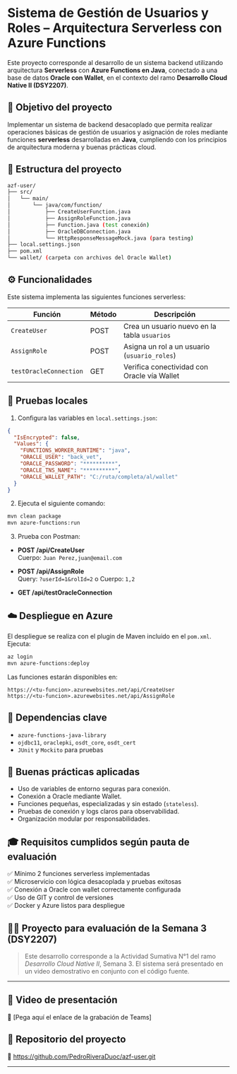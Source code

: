 # Sistema de Gestión de Usuarios y Roles – Arquitectura Serverless con Azure Functions

Este proyecto corresponde al desarrollo de un sistema backend utilizando arquitectura **Serverless** con **Azure Functions en Java**, conectado a una base de datos **Oracle con Wallet**, en el contexto del ramo **Desarrollo Cloud Native II (DSY2207)**.

## 🧠 Objetivo del proyecto

Implementar un sistema de backend desacoplado que permita realizar operaciones básicas de gestión de usuarios y asignación de roles mediante funciones **serverless** desarrolladas en **Java**, cumpliendo con los principios de arquitectura moderna y buenas prácticas cloud.

## 📁 Estructura del proyecto

```bash
azf-user/
├── src/
│   └── main/
│       └── java/com/function/
│           ├── CreateUserFunction.java
│           ├── AssignRoleFunction.java
│           ├── Function.java (test conexión)
│           ├── OracleDBConnection.java
│           └── HttpResponseMessageMock.java (para testing)
├── local.settings.json
├── pom.xml
└── wallet/ (carpeta con archivos del Oracle Wallet)
```

## ⚙️ Funcionalidades

Este sistema implementa las siguientes funciones serverless:

| Función           | Método | Descripción                                      |
|------------------|--------|--------------------------------------------------|
| `CreateUser`     | POST   | Crea un usuario nuevo en la tabla `usuarios`     |
| `AssignRole`     | POST   | Asigna un rol a un usuario (`usuario_roles`)     |
| `testOracleConnection` | GET    | Verifica conectividad con Oracle vía Wallet      |

## 🧪 Pruebas locales

1. Configura las variables en `local.settings.json`:

```json
{
  "IsEncrypted": false,
  "Values": {
    "FUNCTIONS_WORKER_RUNTIME": "java",
    "ORACLE_USER": "back_vet",
    "ORACLE_PASSWORD": "**********",
    "ORACLE_TNS_NAME": "**********",
    "ORACLE_WALLET_PATH": "C:/ruta/completa/al/wallet"
  }
}
```

2. Ejecuta el siguiente comando:

```bash
mvn clean package
mvn azure-functions:run
```

3. Prueba con Postman:

- **POST /api/CreateUser**  
  Cuerpo: `Juan Perez,juan@email.com`

- **POST /api/AssignRole**  
  Query: `?userId=1&rolId=2` o Cuerpo: `1,2`

- **GET /api/testOracleConnection**

## ☁️ Despliegue en Azure

El despliegue se realiza con el plugin de Maven incluido en el `pom.xml`. Ejecuta:

```bash
az login
mvn azure-functions:deploy
```

Las funciones estarán disponibles en:
```
https://<tu-funcion>.azurewebsites.net/api/CreateUser
https://<tu-funcion>.azurewebsites.net/api/AssignRole
```

## 🧾 Dependencias clave

- `azure-functions-java-library`
- `ojdbc11`, `oraclepki`, `osdt_core`, `osdt_cert`
- `JUnit` y `Mockito` para pruebas

## 🧰 Buenas prácticas aplicadas

- Uso de variables de entorno seguras para conexión.
- Conexión a Oracle mediante Wallet.
- Funciones pequeñas, especializadas y sin estado (`stateless`).
- Pruebas de conexión y logs claros para observabilidad.
- Organización modular por responsabilidades.

## 🎓 Requisitos cumplidos según pauta de evaluación

✅ Mínimo 2 funciones serverless implementadas  
✅ Microservicio con lógica desacoplada y pruebas exitosas  
✅ Conexión a Oracle con wallet correctamente configurada  
✅ Uso de GIT y control de versiones  
✅ Docker y Azure listos para despliegue

## 👨‍🏫 Proyecto para evaluación de la Semana 3 (DSY2207)

> Este desarrollo corresponde a la Actividad Sumativa N°1 del ramo *Desarrollo Cloud Native II*, Semana 3. El sistema será presentado en un video demostrativo en conjunto con el código fuente.

---

## 🎥 Video de presentación

🔗 [Pega aquí el enlace de la grabación de Teams]

## 🔗 Repositorio del proyecto

🔗 https://github.com/PedroRiveraDuoc/azf-user.git

---